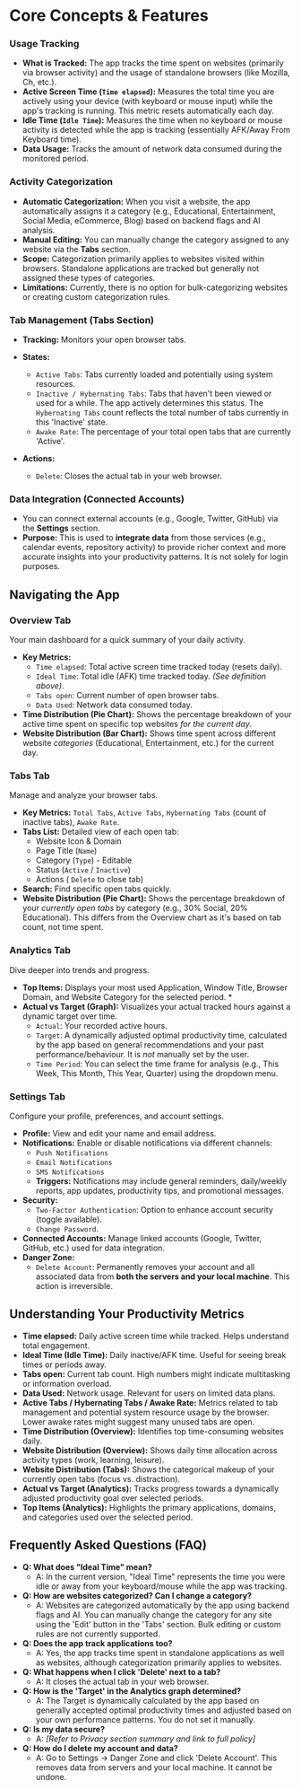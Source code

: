 
# Core Concepts & Features

### Usage Tracking
* **What is Tracked:** The app tracks the time spent on websites (primarily via browser activity) and the usage of standalone browsers (like Mozilla, Ch, etc.).
* **Active Screen Time (`Time elapsed`):** Measures the total time you are actively using your device (with keyboard or mouse input) while the app's tracking is running. This metric resets automatically each day.
* **Idle Time (`Idle Time`):** Measures the time when no keyboard or mouse activity is detected while the app is tracking (essentially AFK/Away From Keyboard time).
* **Data Usage:** Tracks the amount of network data consumed during the monitored period.

### Activity Categorization
* **Automatic Categorization:** When you visit a website, the app automatically assigns it a category (e.g., Educational, Entertainment, Social Media, eCommerce, Blog) based on backend flags and AI analysis.
* **Manual Editing:** You can manually change the category assigned to any website via the **Tabs** section.
* **Scope:** Categorization primarily applies to websites visited within browsers. Standalone applications are tracked but generally not assigned these types of categories.
* **Limitations:** Currently, there is no option for bulk-categorizing websites or creating custom categorization rules.

### Tab Management (Tabs Section)
* **Tracking:** Monitors your open browser tabs.
* **States:**
    * `Active Tabs`: Tabs currently loaded and potentially using system resources.
    * `Inactive / Hybernating Tabs`: Tabs that haven't been viewed or used for a while. The app actively determines this status. The `Hybernating Tabs` count reflects the total number of tabs currently in this 'Inactive' state.
    * `Awake Rate`: The percentage of your total open tabs that are currently 'Active'.
* **Actions:**
    
    * `Delete`: Closes the actual tab in your web browser.

### Data Integration (Connected Accounts)
* You can connect external accounts (e.g., Google, Twitter, GitHub) via the **Settings** section.
* **Purpose:** This is used to **integrate data** from those services (e.g., calendar events, repository activity) to provide richer context and more accurate insights into your productivity patterns. It is not solely for login purposes.

## Navigating the App

### Overview Tab
Your main dashboard for a quick summary of your daily activity.
* **Key Metrics:**
    * `Time elapsed`: Total active screen time tracked today (resets daily).
    * `Ideal Time`: Total idle (AFK) time tracked today. *(See definition above)*.
    * `Tabs open`: Current number of open browser tabs.
    * `Data Used`: Network data consumed today.
* **Time Distribution (Pie Chart):** Shows the percentage breakdown of your active time spent on specific top websites *for the current day*.
* **Website Distribution (Bar Chart):** Shows time spent across different website *categories* (Educational, Entertainment, etc.) for the current day. 


### Tabs Tab
Manage and analyze your browser tabs.
* **Key Metrics:** `Total Tabs`, `Active Tabs`, `Hybernating Tabs` (count of inactive tabs), `Awake Rate`.
* **Tabs List:** Detailed view of each open tab:
    * Website Icon & Domain
    * Page Title (`Name`)
    * Category (`Type`) - Editable
    * Status (`Active` / `Inactive`)
    * Actions ( `Delete` to close tab)
* **Search:** Find specific open tabs quickly.
* **Website Distribution (Pie Chart):** Shows the percentage breakdown of your *currently open tabs* by category (e.g., 30% Social, 20% Educational). This differs from the Overview chart as it's based on tab count, not time spent.

### Analytics Tab
Dive deeper into trends and progress.
* **Top Items:** Displays your most used Application, Window Title, Browser Domain, and Website Category for the selected period. *
* **Actual vs Target (Graph):** Visualizes your actual tracked hours against a dynamic target over time.
    * `Actual`: Your recorded active hours.
    * `Target`: A dynamically adjusted optimal productivity time, calculated by the app based on general recommendations and your past performance/behaviour. It is *not* manually set by the user.
    * `Time Period`: You can select the time frame for analysis (e.g., This Week, This Month, This Year, Quarter) using the dropdown menu. 

### Settings Tab
Configure your profile, preferences, and account settings.
* **Profile:** View and edit your name and email address.
* **Notifications:** Enable or disable notifications via different channels:
    * `Push Notifications`
    * `Email Notifications`
    * `SMS Notifications`
    * **Triggers:** Notifications may include general reminders, daily/weekly reports, app updates, productivity tips, and promotional messages.
* **Security:**
    * `Two-Factor Authentication`: Option to enhance account security (toggle available).
    * `Change Password`.
* **Connected Accounts:** Manage linked accounts (Google, Twitter, GitHub, etc.) used for data integration.
* **Danger Zone:**
    * `Delete Account`: Permanently removes your account and all associated data from **both the servers and your local machine**. This action is irreversible.

## Understanding Your Productivity Metrics

* **Time elapsed:** Daily active screen time while tracked. Helps understand total engagement.
* **Ideal Time (Idle Time):** Daily inactive/AFK time. Useful for seeing break times or periods away.
* **Tabs open:** Current tab count. High numbers might indicate multitasking or information overload.
* **Data Used:** Network usage. Relevant for users on limited data plans.
* **Active Tabs / Hybernating Tabs / Awake Rate:** Metrics related to tab management and potential system resource usage by the browser. Lower awake rates might suggest many unused tabs are open.
* **Time Distribution (Overview):** Identifies top time-consuming websites daily.
* **Website Distribution (Overview):** Shows daily time allocation across activity types (work, learning, leisure).
* **Website Distribution (Tabs):** Shows the categorical makeup of your currently open tabs (focus vs. distraction).
* **Actual vs Target (Analytics):** Tracks progress towards a dynamically adjusted productivity goal over selected periods.
* **Top Items (Analytics):** Highlights the primary applications, domains, and categories used over the selected period.



## Frequently Asked Questions (FAQ)

* **Q: What does "Ideal Time" mean?**
    * A: In the current version, "Ideal Time" represents the time you were idle or away from your keyboard/mouse while the app was tracking.
* **Q: How are websites categorized? Can I change a category?**
    * A: Websites are categorized automatically by the app using backend flags and AI. You can manually change the category for any site using the 'Edit' button in the 'Tabs' section. Bulk editing or custom rules are not currently supported.
* **Q: Does the app track applications too?**
    * A: Yes, the app tracks time spent in standalone applications as well as websites, although categorization primarily applies to websites.
* **Q: What happens when I click 'Delete' next to a tab?**
    * A: It closes the actual tab in your web browser.
* **Q: How is the 'Target' in the Analytics graph determined?**
    * A: The Target is dynamically calculated by the app based on generally accepted optimal productivity times and adjusted based on your own performance patterns. You do not set it manually.
* **Q: Is my data secure?**
    * A: _[Refer to Privacy section summary and link to full policy]_
* **Q: How do I delete my account and data?**
    * A: Go to Settings -> Danger Zone and click 'Delete Account'. This removes data from servers and your local machine. It cannot be undone.


